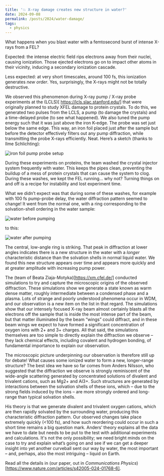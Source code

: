 ```yaml
---
title: '💥 X-ray damage creates new structure in water?'
date: 2024-09-08
permalink: /posts/2024/water-damage/
tags:
  - physics
---
```


What happens when you blast water with a femtosecond burst of intense X-rays from a FEL?

Expected: the intense electric field rips electrons away from their nuclei, causing ionization. Those ejected electrons go on to impact other atoms in their vicinity, inducing a secondary ionization cascade.

Less expected: at very short timescales, around 100 fs, this ionization generates *new order*. Yes, surprisingly, the X-rays might not be totally destructive.

We observed this phenomenon during X-ray pump / X-ray probe experiments at the (LCLS)[ https://lcls.slac.stanford.edu/] that were originally planned to study XFEL damage to protein crystals. To do this, we generated two pulses from the LCLS, a pump (to damage the crystals) and a time-delayed probe (to see what happened). We also tuned the pump energy such that it was just above the iron K-edge. The probe was set just below the same edge. This way, an iron foil placed just after the sample but before the detector effectively filters out any pump diffraction, while transmitting the probe X-rays efficiently. Neat. Here’s a sketch (thanks to Ilme Schlichting):

![iron foil pump probe setup](https://tjlane.github.io/files/iron_foil_experimental_setup.jpg)

During these experiments on proteins, the team washed the crystal injector system frequently with water. This keeps the pipes clean, preventing the buildup of a mess of protein crystals that can cause the system to clog. During these washes, we kept the FEL running… why not? Turning things on and off is a recipe for instability and lost experiment time.

What we didn’t expect was that during some of these washes, for example with 100 fs pump-probe delay, the water diffraction pattern seemed to change! It went from the normal one, with a ring corresponding to the solvation-shell ordering in the water sample:

![water before pumping](https://tjlane.github.io/files/water_pre_damage.jpg)

to this:

![water after pumping](https://tjlane.github.io/files/water_post_damage.jpg)

The central, low-angle ring is striking. That peak in diffraction at lower angles indicates there is a new structure in the water with a *longer* characteristic distance than the solvation shells in normal liquid water. We found this new structure appears over time and appears more quickly and at greater amplitude with increasing pump power.

The (team of Beata Ziaja-Motyka)[https://xm.cfel.de/] conducted simulations to try and capture the microscopic origins of the observed diffraction. These simulations show we generate a state known as warm dense matter, roughly intermediate between a condensed phase and a plasma. Lots of strange and poorly understood phenomena occur in WDM, and our observation is a new item on the list in that regard. The simulations show that our intensely focused X-ray beam almost certainly blasts all the electrons off the sample that is inside the most intense part of the beam, but that matter illuminated by the beam “wings” could diffract, and in these beam wings we expect to have formed a significant concentration of oxygen ions with 2+ and 3+ charges. All that said, the simulations themselves are too simple to directly explain the diffraction we observe – they lack chemical effects, including covalent and hydrogen bonding, of fundamental importance to explain our observation.

The microscopic picture underpinning our observation is therefore still up for debate! What causes some ionized water to form a new, longer-range structure? The best idea we have so far comes from Anders Nilsson, who suggested that the diffraction we observe is strongly reminiscent of the wide-angle scattering generated by concentrated solutions of divalent and trivalent cations, such as Mg2+ and Al3+. Such structures are generated by interactions between the solvation shells of these ions, which – due to the strong fields induced by the ions – are more strongly ordered and long-range than typical solvation shells.

His theory is that we generate divalent and trivalent oxygen cations, which are then rapidly solvated by the surrounding water, producing this characteristic diffraction pattern. Our observed changes take place extremely quickly (<100 fs), and how such reordering could occur in such a short time remains a big question mark. Anders’ theory explains all the data we have to date but needs to be put to the test with additional experiments and calculations. It's not the only possibility; we need bright minds on the case to try and explain what’s going on and see if we can get a deeper insight into yet another curveball sent our way by water, the most important – and, perhaps, also the most intriguing – liquid on Earth.

Read all the details in (our paper, out in *Communications Physics*)[https://www.nature.com/articles/s42005-024-01768-6].
